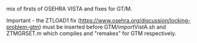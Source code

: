 mix of firsts of OSEHRA VISTA and fixes for GT/M.

Important - the ZTLOAD1 fix (https://www.osehra.org/discussion/locking-problem-gtm) must be inserted before GTM/importVistA.sh and ZTMGRSET.m which compiles and "remakes" for GTM 
respectively.

